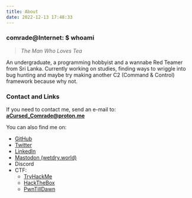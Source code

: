```yaml
---
title: About
date: 2022-12-13 17:48:33
---
```

### comrade@Internet: $ whoami
> *The Man Who Loves Tea*

An undergraduate, a programming hobbyist and a wannabe Red Teamer from Sri Lanka. Currently working on studies, finding ways to wriggle into bug hunting and maybe try making another C2 (Command & Control) framework because why not.

### Contact and Links
If you need to contact me, send an e-mail to: **aCursed_Comrade@proton.me**

You can also find me on:
- <a href="https://github.com/aCursedComrade" target="blank">GitHub</a>
- <a href="https://twitter.com/aCursed_Comrade" target="blank">Twitter</a>
- <a href="https://www.linkedin.com/in/loshana-aloka/" target="blank">LinkedIn</a>
- <a href="https://wetdry.world/@aCursedComrade" target="blank">Mastodon (wetdry.world)</a>
- Discord
- CTF:
  - <a href="https://tryhackme.com/p/aCursedComrade" target="blank">TryHackMe</a>
  - <a href="https://app.hackthebox.com/profile/719962" target="blank">HackTheBox</a>
  - <a href="https://online.pwntilldawn.com/Achievements/3351" target="blank">PwnTillDawn</a>
